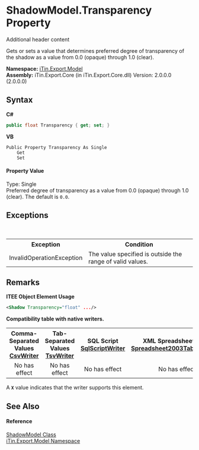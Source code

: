 # ShadowModel.Transparency Property 
Additional header content 

Gets or sets a value that determines preferred degree of transparency of the shadow as a value from 0.0 (opaque) through 1.0 (clear).

**Namespace:**&nbsp;<a href="N_iTin_Export_Model">iTin.Export.Model</a><br />**Assembly:**&nbsp;iTin.Export.Core (in iTin.Export.Core.dll) Version: 2.0.0.0 (2.0.0.0)

## Syntax

**C#**<br />
``` C#
public float Transparency { get; set; }
```

**VB**<br />
``` VB
Public Property Transparency As Single
	Get
	Set
```


#### Property Value
Type: Single<br />Preferred degree of transparency as a value from 0.0 (opaque) through 1.0 (clear). The default is `0.0`.

## Exceptions
&nbsp;<table><tr><th>Exception</th><th>Condition</th></tr><tr><td>InvalidOperationException</td><td>The value specified is outside the range of valid values.</td></tr></table>

## Remarks

**ITEE Object Element Usage**<br />
``` XML
<Shadow Transparency="float" .../>
```


<strong>Compatibility table with native writers.</strong><table><tr><th>Comma-Separated Values<br /><a href="T_iTin_Export_Writers_CsvWriter">CsvWriter</a></th><th>Tab-Separated Values<br /><a href="T_iTin_Export_Writers_TsvWriter">TsvWriter</a></th><th>SQL Script<br /><a href="T_iTin_Export_Writers_SqlScriptWriter">SqlScriptWriter</a></th><th>XML Spreadsheet 2003<br /><a href="T_iTin_Export_Writers_Spreadsheet2003TabularWriter">Spreadsheet2003TabularWriter</a></th></tr><tr><td align="center">No has effect</td><td align="center">No has effect</td><td align="center">No has effect</td><td align="center">No has effect</td></tr></table> A <strong>`X`</strong> value indicates that the writer supports this element.


## See Also


#### Reference
<a href="T_iTin_Export_Model_ShadowModel">ShadowModel Class</a><br /><a href="N_iTin_Export_Model">iTin.Export.Model Namespace</a><br />